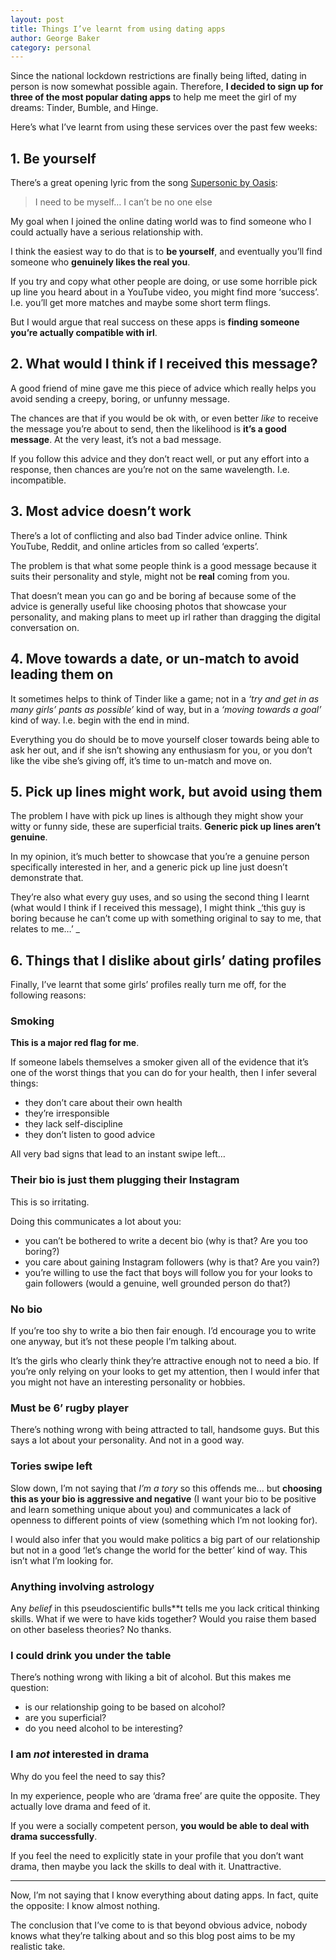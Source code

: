 ```yaml
---
layout: post
title: Things I’ve learnt from using dating apps
author: George Baker
category: personal
---
```


Since the national lockdown restrictions are finally being lifted, dating in person is now somewhat possible again. Therefore, **I decided to sign up for three of the most popular dating apps** to help me meet the girl of my dreams: Tinder, Bumble, and Hinge.

Here’s what I’ve learnt from using these services over the past few weeks:

## 1. Be yourself

There’s a great opening lyric from the song [Supersonic by Oasis](https://www.youtube.com/watch?v=BJKpUH2kJQg): 
> I need to be myself… I can’t be no one else

My goal when I joined the online dating world was to find someone who I could actually have a serious relationship with. 

I think the easiest way to do that is to **be yourself**, and eventually you’ll find someone who **genuinely likes the real you**.

If you try and copy what other people are doing, or use some horrible pick up line you heard about in a YouTube video, you might find more ‘success’. I.e. you’ll get more matches and maybe some short term flings.  

But I would argue that real success on these apps is **finding someone you’re actually compatible with irl**. 

## 2. What would I think if I received this message?

A good friend of mine gave me this piece of advice which really helps you avoid sending a creepy, boring, or unfunny message. 

The chances are that if you would be ok with, or even better *like* to receive the message you’re about to send, then the likelihood is **it’s a good message**. At the very least, it’s not a bad message. 

If you follow this advice and they don’t react well, or put any effort into a response, then chances are you’re not on the same wavelength. I.e. incompatible. 

## 3. Most advice doesn’t work

There’s a lot of conflicting and also bad Tinder advice online. Think YouTube, Reddit, and online articles from so called ‘experts’. 

The problem is that what some people think is a good message because it suits their personality and style, might not be **real** coming from you. 

That doesn’t mean you can go and be boring af because some of the advice is generally useful like choosing photos that showcase your personality, and making plans to meet up irl rather than dragging the digital conversation on. 

## 4. Move towards a date, or un-match to avoid leading them on

It sometimes helps to think of Tinder like a game; not in a _‘try and get in as many girls’ pants as possible’_  kind of way, but in a _‘moving towards a goal’_ kind of way. I.e. begin with the end in mind. 

Everything you do should be to move yourself closer towards being able to ask her out, and if she isn’t showing any enthusiasm for you, or you don’t like the vibe she’s giving off, it’s time to un-match and move on. 

## 5. Pick up lines might work, but avoid using them

The problem I have with pick up lines is although they might show your witty or funny side, these are superficial traits. **Generic pick up lines aren’t genuine**. 

In my opinion, it’s much better to showcase that you’re a genuine person specifically interested in her, and a generic pick up line just doesn’t demonstrate that. 

They’re also what every guy uses, and so using the second thing I learnt (what would I think if I received this message), I might think _‘this guy is boring because he can’t come up with something original to say to me, that relates to me…’ _

## 6. Things that I dislike about girls’ dating profiles

Finally, I’ve learnt that some girls’ profiles really turn me off, for the following reasons:

### Smoking

**This is a major red flag for me**. 

If someone labels themselves a smoker given all of the evidence that it’s one of the worst things that you can do for your health, then I infer several things:
* they don’t care about their own health
* they’re irresponsible
* they lack self-discipline
* they don’t listen to good advice

All very bad signs that lead to an instant swipe left…

### Their bio is just them plugging their Instagram

This is so irritating. 

Doing this communicates a lot about you: 
* you can’t be bothered to write a decent bio (why is that? Are you too boring?)
* you care about gaining Instagram followers (why is that? Are you vain?)
* you’re willing to use the fact that boys will follow you for your looks to gain followers (would a genuine, well grounded person do that?) 

### No bio

If you’re too shy to write a bio then fair enough. I’d encourage you to write one anyway, but it’s not these people I’m talking about.

It’s the girls who clearly think they’re attractive enough not to need a bio. If you’re only relying on your looks to get my attention, then I would infer that you might not have an interesting personality or hobbies. 

### Must be 6’ rugby player

There’s nothing wrong with being attracted to tall, handsome guys. But this says a lot about your personality. And not in a good way.

### Tories swipe left

Slow down, I’m not saying that *I’m a tory* so this offends me... but **choosing this as your bio is aggressive and negative** (I want your bio to be positive and learn something unique about you) and communicates a lack of openness to different points of view (something which I’m not looking for). 

I would also infer that you would make politics a big part of our relationship but not in a good ‘let’s change the world for the better’ kind of way. This isn’t what I’m looking for. 


### Anything involving astrology

Any *belief* in this pseudoscientific bulls**t tells me you lack critical thinking skills. What if we were to have kids together? Would you raise them based on other baseless theories? No thanks. 

### I could drink you under the table

There’s nothing wrong with liking a bit of alcohol. But this makes me question: 
* is our relationship going to be based on alcohol? 
* are you superficial? 
* do you need alcohol to be interesting?

### I am *not* interested in drama 

Why do you feel the need to say this? 

In my experience, people who are ‘drama free’ are quite the opposite. They actually love drama and feed of it. 

If you were a socially competent person, **you would be able to deal with drama successfully**. 

If you feel the need to explicitly state in your profile that you don’t want drama, then maybe you lack the skills to deal with it. Unattractive. 

---

Now, I’m not saying that I know everything about dating apps. In fact, quite the opposite: I know almost nothing. 

The conclusion that I’ve come to is that beyond obvious advice, nobody knows what they’re talking about and so this blog post aims to be my realistic take.